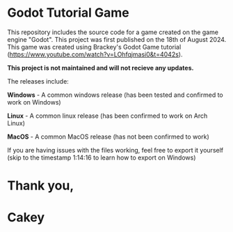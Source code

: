 # Godot Tutorial Game
This repository includes the source code for a game created on the game engine "Godot". This project was first published on the 18th of August 2024.
This game was created using Brackey's Godot Game tutorial (https://www.youtube.com/watch?v=LOhfqjmasi0&t=4042s).

**This project is not maintained and will not recieve any updates.**

The releases include:

**Windows** - A common windows release (has been tested and confirmed to work on Windows)

**Linux** - A common linux release (has been confirmed to work on Arch Linux)

**MacOS** - A common MacOS release (has not been confirmed to work)

If you are having issues with the files working, feel free to export it yourself (skip to the timestamp 1:14:16 to learn how to export on Windows)

# Thank you,
# Cakey
